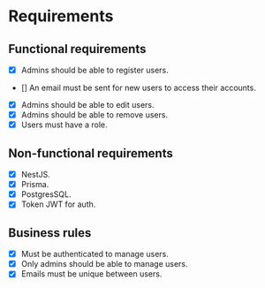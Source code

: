 # Requirements

## Functional requirements
 - [x] Admins should be able to register users.
 - [] An email must be sent for new users to access their accounts.
 - [x] Admins should be able to edit users.
 - [x] Admins should be able to remove users.
 - [x] Users must have a role.

## Non-functional requirements
 - [x] NestJS.
 - [x] Prisma.
 - [x] PostgresSQL.
 - [x] Token JWT for auth.

## Business rules
 - [x] Must be authenticated to manage users.
 - [x] Only admins should be able to manage users.
 - [x] Emails must be unique between users.
